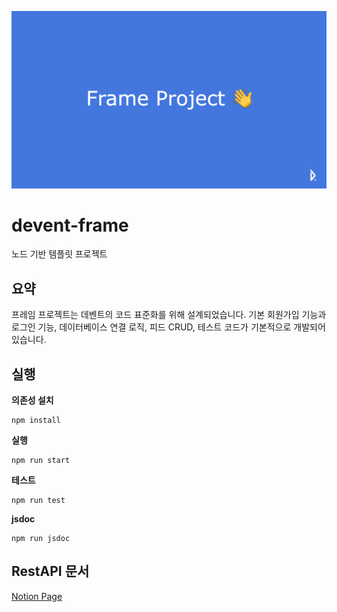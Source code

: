 ![head](./head.png)

# devent-frame
노드 기반 템플릿 프로젝트

## 요약

프레임 프로젝트는 데벤트의 코드 표준화를 위해 설계되었습니다. 기본 회원가입 기능과 로그인 기능, 데이터베이스 연결 로직, 피드 CRUD, 테스트 코드가 기본적으로 개발되어 있습니다.  



## 실행

**의존성 설치**

```
npm install
```
**실행**

```
npm run start
```
**테스트**

```
npm run test
```

**jsdoc**

```
npm run jsdoc
```



## RestAPI 문서

[Notion Page](https://freezing-pluto-006.notion.site/Freme-Project-RESTAPI-325fdb5302934c59b564b249138fe722)